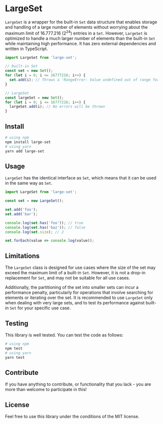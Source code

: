 # LargeSet

`LargeSet` is a wrapper for the built-in `Set` data structure that enables storage and handling of a large number of elements without worrying about the maximum limit of $16.777.216$ ($2^{24}$) entries in a `Set`. However, `LargeSet` is optimized to handle a much larger number of elements than the built-in `Set` while maintaining high performance. It has zero external dependencies and written in TypeScript.

```js
import LargeSet from 'large-set';

// built-in Set
const set = new Set();
for (let i = 0; i <= 16777216; i++) {
  set.add(i); // Throws a 'RangeError: Value undefined out of range for undefined options property undefined'
}

// LargeSet
const largeSet = new Set();
for (let i = 0; i <= 16777216; i++) {
  largeSet.add(i); // No errors will be thrown
}
```

## Install

```bash
# using npm
npm install large-set
# using yarn
yarn add large-set
```

## Usage

`LargeSet` has the identical interface as `Set`, which means that it can be used in the same way as `Set`.

```js
import LargeSet from 'large-set';

const set = new LargeSet();

set.add('foo');
set.add('bar');

console.log(set.has('foo')); // true
console.log(set.has('baz')); // false
console.log(set.size); // 2

set.forEach(value => console.log(value));
```

## Limitations

The `LargeSet` class is designed for use cases where the size of the set may exceed the maximum limit of a built-in `Set`. However, it is not a drop-in replacement for `Set`, and may not be suitable for all use cases.

Additionally, the partitioning of the set into smaller sets can incur a performance penalty, particularly for operations that involve searching for elements or iterating over the set. It is recommended to use `LargeSet` only when dealing with very large sets, and to test its performance against built-in `Set` for your specific use case.

## Testing

This library is well tested. You can test the code as follows:

```bash
# using npm
npm test
# using yarn
yarn test
```

## Contribute

If you have anything to contribute, or functionality that you lack - you are more than welcome to participate in this!

## License

Feel free to use this library under the conditions of the MIT license.
